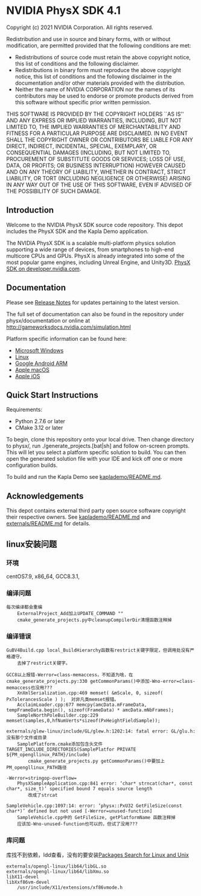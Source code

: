 # NVIDIA PhysX SDK 4.1

Copyright (c) 2021 NVIDIA Corporation. All rights reserved.

Redistribution and use in source and binary forms, with or without
modification, are permitted provided that the following conditions
are met:
 * Redistributions of source code must retain the above copyright
   notice, this list of conditions and the following disclaimer.
 * Redistributions in binary form must reproduce the above copyright
   notice, this list of conditions and the following disclaimer in the
   documentation and/or other materials provided with the distribution.
 * Neither the name of NVIDIA CORPORATION nor the names of its
   contributors may be used to endorse or promote products derived
   from this software without specific prior written permission.

THIS SOFTWARE IS PROVIDED BY THE COPYRIGHT HOLDERS ``AS IS'' AND ANY
EXPRESS OR IMPLIED WARRANTIES, INCLUDING, BUT NOT LIMITED TO, THE
IMPLIED WARRANTIES OF MERCHANTABILITY AND FITNESS FOR A PARTICULAR
PURPOSE ARE DISCLAIMED.  IN NO EVENT SHALL THE COPYRIGHT OWNER OR
CONTRIBUTORS BE LIABLE FOR ANY DIRECT, INDIRECT, INCIDENTAL, SPECIAL,
EXEMPLARY, OR CONSEQUENTIAL DAMAGES (INCLUDING, BUT NOT LIMITED TO,
PROCUREMENT OF SUBSTITUTE GOODS OR SERVICES; LOSS OF USE, DATA, OR
PROFITS; OR BUSINESS INTERRUPTION) HOWEVER CAUSED AND ON ANY THEORY
OF LIABILITY, WHETHER IN CONTRACT, STRICT LIABILITY, OR TORT
(INCLUDING NEGLIGENCE OR OTHERWISE) ARISING IN ANY WAY OUT OF THE USE
OF THIS SOFTWARE, EVEN IF ADVISED OF THE POSSIBILITY OF SUCH DAMAGE.

## Introduction

Welcome to the NVIDIA PhysX SDK source code repository. This depot includes the PhysX SDK and the Kapla Demo application.

The NVIDIA PhysX SDK is a scalable multi-platform physics solution supporting a wide range of devices, from smartphones to high-end multicore CPUs and GPUs. PhysX is already integrated into some of the most popular game engines, including Unreal Engine, and Unity3D. [PhysX SDK on developer.nvidia.com](https://developer.nvidia.com/physx-sdk).

## Documentation

Please see [Release Notes](http://gameworksdocs.nvidia.com/PhysX/4.1/release_notes.html) for updates pertaining to the latest version.

The full set of documentation can also be found in the repository under physx/documentation or online at http://gameworksdocs.nvidia.com/simulation.html 

Platform specific information can be found here:
* [Microsoft Windows](http://gameworksdocs.nvidia.com/PhysX/4.1/documentation/platformreadme/windows/readme_windows.html)
* [Linux](http://gameworksdocs.nvidia.com/PhysX/4.1/documentation/platformreadme/linux/readme_linux.html)
* [Google Android ARM](http://gameworksdocs.nvidia.com/PhysX/4.1/documentation/platformreadme/android/readme_android.html)
* [Apple macOS](http://gameworksdocs.nvidia.com/PhysX/4.1/documentation/platformreadme/mac/readme_mac.html)
* [Apple iOS](http://gameworksdocs.nvidia.com/PhysX/4.1/documentation/platformreadme/ios/readme_ios.html)
 

## Quick Start Instructions

Requirements:
* Python 2.7.6 or later
* CMake 3.12 or later

To begin, clone this repository onto your local drive.  Then change directory to physx/, run ./generate_projects.[bat|sh] and follow on-screen prompts.  This will let you select a platform specific solution to build.  You can then open the generated solution file with your IDE and kick off one or more configuration builds.

To build and run the Kapla Demo see [kaplademo/README.md](kaplademo/README.md).

## Acknowledgements

This depot contains external third party open source software copyright their respective owners.  See [kaplademo/README.md](kaplademo/README.md) and [externals/README.md](externals/README.md) for details.

## linux安装问题
### 环境
centOS7.9, x86_64, GCC8.3.1,  

### 编译问题
```
每次编译都会重编  
    ExternalProject_Add加上UPDATE_COMMAND ""  
    cmake_generate_projects.py中cleanupCompilerDir清理函数注释掉  
```

### 编译错误
```
GuBV4Build.cpp local_BuildHierarchy函数有restrict关键字限定，但调用处没有严格遵守。  
    去掉了restrict关键字。  

GCC8以上报错-Werror=class-memaccess，不知道为啥，在cmake_generate_projects.py:330 getCommonParams()中添加-Wno-error=class-memaccess也没用???  
    XnXmlSerialization.cpp:469 memset( &mScale, 0, sizeof( PxTolerancesScale ) );  对非凡类memset报错。  
    AcclaimLoader.cpp:677 memcpy(amcData.mFrameData, tempFrameData.begin(), sizeof(FrameData) * amcData.mNbFrames);  
    SampleNorthPoleBuilder.cpp:229 memset(samples,0,hfNumVerts*sizeof(PxHeightFieldSample));  

externals/glew-linux/include/GL/glew.h:1202:14: fatal error: GL/glu.h: 没有那个文件或目录  
    SamplePlatform.cmake添加包含头文件TARGET_INCLUDE_DIRECTORIES(SamplePlatfor PRIVATE ${PM_opengllinux_PATH}/include)  
        cmake_generate_projects.py getCommonParams()中要加上PM_opengllinux_PATH路径  

-Werror=stringop-overflow=  
    PhysXSampleApplication.cpp:841 error: ‘char* strncat(char*, const char*, size_t)’ specified bound 7 equals source length  
        改成了strcat  

SampleVehicle.cpp:1097:14: error: ‘physx::PxU32 GetFileSize(const char*)’ defined but not used [-Werror=unused-function] 
    SampleVehicle.cpp中的 GetFileSize, getPlatformName 函数注释掉  
    应该加-Wno-unused-function也可以的，但试了没用???
```

### 库问题
库找不到依赖，ldd查看，没有的要安装[Packages Search for Linux and Unix](https://pkgs.org/)  
```
externals/opengl-linux/lib64/libGL.so   
externals/opengl-linux/lib64/libXmu.so  
libX11-devel  
libXxf86vm-devel  
    /usr/include/X11/extensions/xf86vmode.h  
```

